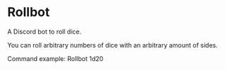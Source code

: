 # Rollbot
A Discord bot to roll dice. 

You can roll arbitrary numbers of dice with an arbitrary amount of sides. 

Command example: Rollbot 1d20
